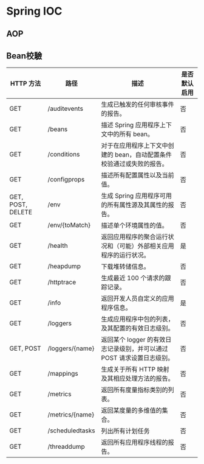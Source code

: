 # Spring IOC 
## AOP
## Bean校驗

| HTTP 方法 | 路径 | 描述 | 是否默认启用 |  
| ----| ---- | ---- | ---- |   
| GET | /auditevents | 生成已触发的任何审核事件的报告。 | 否 |
| GET | /beans | 描述 Spring 应用程序上下文中的所有 bean。 | 否 |
| GET | /conditions | 对于在应用程序上下文中创建的 bean，自动配置条件校验通过或失败的报告。 | 否 |
| GET | /configprops | 描述所有配置属性以及当前值。 | 否 |
| GET, POST, DELETE | /env | 生成 Spring 应用程序可用的所有属性源及其属性的报告。 | 否 |
| GET | /env/{toMatch} | 描述单个环境属性的值。 | 否 |
| GET | /health | 返回应用程序的聚合运行状况和（可能）外部相关应用程序的运行状况。 | 是 |
| GET | /heapdump | 下载堆转储信息。 | 否 |
| GET | /httptrace | 生成最近 100 个请求的跟踪记录。 | 否 |
| GET | /info | 返回开发人员自定义的应用程序信息。 | 是 |
| GET | /loggers | 生成应用程序中包的列表，及其配置的有效日志级别。 | 否 |
| GET, POST | /loggers/{name} | 返回某个 logger 的有效日志记录级别，并可以通过 POST 请求设置日志级别。 | 否 |
| GET | /mappings | 生成关于所有 HTTP 映射及其相应处理方法的报告。 | 否 |
| GET | /metrics | 返回所有度量指标类别的列表。 | 否 |
| GET | /metrics/{name} | 返回某度量的多维值的集合。 | 否 |
| GET | /scheduledtasks | 列出所有计划任务 | 否 |
| GET | /threaddump | 返回所有应用程序线程的报告。 | 否 |